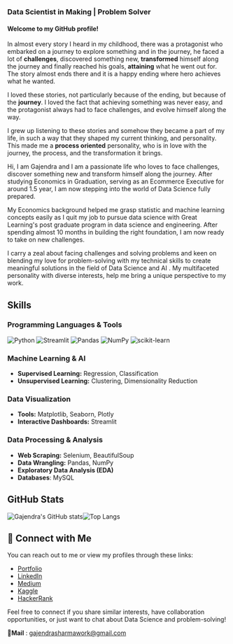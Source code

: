 ### Data Scientist in Making | Problem Solver

#### Welcome to my GitHub profile! 

In almost every story I heard in my childhood, there was a protagonist who embarked on a journey to explore something and in the journey, he faced a lot of **challenges**, discovered something new, **transformed** himself along the journey and finally reached his goals, **attaining** what he went out for. The story almost ends there and it is a happy ending where hero achieves what he wanted. 

I loved these stories, not particularly because of the ending, but because of the **journey**. I loved the fact that achieving something was never easy, and the protagonist always had to face challenges, and evolve himself along the way. 

I grew up listening to these stories and somehow they became a part of my life, in such a way that they shaped my current thinking, and personality. This made me a **process oriented** personality, who is in love with the journey, the process, and the transformation it brings.

Hi, I am Gajendra and I am a passionate life who loves to face challenges, discover something new and transform himself along the journey. After studying Economics in Graduation, serving as an Ecommerce Executive for around 1.5 year, I am now stepping into the world of Data Science fully prepared. 

My Economics background helped me grasp statistic and machine learning concepts easily as I quit my job to pursue data science with Great Learning's post graduate program in data science and engineering. After spending almost 10 months in building the right foundation, I am now ready to take on new challenges.

I carry a zeal about facing challenges and solving problems and keen on blending my love for problem-solving with my technical skills to create meaningful solutions in the field of Data Science and AI . My multifaceted personality with diverse interests, help me bring a unique perspective to my work.

## Skills

### Programming Languages & Tools
![Python](https://img.shields.io/badge/Python-3776AB?style=for-the-badge&logo=python&logoColor=white)
![Streamlit](https://img.shields.io/badge/Streamlit-FF4B4B?style=for-the-badge&logo=streamlit&logoColor=white)
![Pandas](https://img.shields.io/badge/Pandas-150458?style=for-the-badge&logo=pandas&logoColor=white)
![NumPy](https://img.shields.io/badge/NumPy-013243?style=for-the-badge&logo=numpy&logoColor=white)
![scikit-learn](https://img.shields.io/badge/scikit--learn-F7931E?style=for-the-badge&logo=scikit-learn&logoColor=white)

### Machine Learning & AI
- **Supervised Learning:** Regression, Classification
- **Unsupervised Learning:** Clustering, Dimensionality Reduction

### Data Visualization
- **Tools:** Matplotlib, Seaborn, Plotly
- **Interactive Dashboards:** Streamlit

### Data Processing & Analysis
- **Web Scraping:** Selenium, BeautifulSoup
- **Data Wrangling:** Pandas, NumPy
- **Exploratory Data Analysis (EDA)**
- **Databases**: MySQL

## GitHub Stats
![Gajendra's GitHub stats](https://github-readme-stats.vercel.app/api?username=gajendrasharma-github&show_icons=true&theme=radical)![Top Langs](https://github-readme-stats.vercel.app/api/top-langs/?username=gajendrasharma-github&layout=compact&theme=radical)

## 🔗 Connect with Me

You can reach out to me or view my profiles through these links:
- [Portfolio](https://sites.google.com/view/gajendra-portfolio)
- [LinkedIn](https://www.linkedin.com/in/gajendrasharma-work/)
- [Medium](https://medium.com/@gajendrasharmawork)
- [Kaggle](https://www.kaggle.com/gajendrasharma118)
- [HackerRank](https://www.hackerrank.com/profile/gajendrasharmaw1)
  
Feel free to connect if you share similar interests, have collaboration opportunities, or just want to chat about Data Science and problem-solving!

**📧Mail** : gajendrasharmawork@gmail.com
